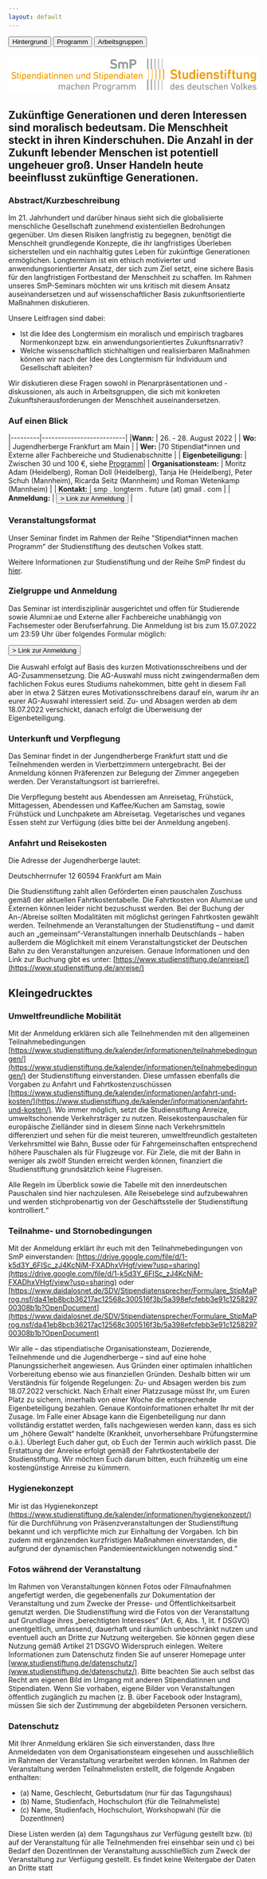 ```yaml
---
layout: default
---
```


<div class="menu">
<button class="menuitem" onclick="window.location = 'Hintergrund.html'">Hintergrund</button>
<button class="menuitem" onclick="window.location = 'Programm.html'">Programm</button>
<button class="menuitem" onclick="window.location = 'Arbeitsgruppen.html'">Arbeitsgruppen</button>
</div>

<div style="display: block; text-align: center; width: 100%; margin-top: 2vw;">
<img src="assets\stustigif.gif">
</div>

## Zukünftige Generationen und deren Interessen sind moralisch bedeutsam. Die Menschheit steckt in ihren Kinderschuhen. Die Anzahl in der Zukunft lebender Menschen ist potentiell ungeheuer groß. Unser Handeln heute beeinflusst zukünftige Generationen.

### Abstract/Kurzbeschreibung

Im 21. Jahrhundert und darüber hinaus sieht sich die globalisierte menschliche Gesellschaft zunehmend existentiellen Bedrohungen gegenüber. Um diesen Risiken langfristig zu begegnen, benötigt die Menschheit grundlegende Konzepte, die ihr langfristiges Überleben sicherstellen  und ein nachhaltig gutes Leben für zukünftige Generationen ermöglichen. Longtermism ist ein ethisch motivierter und anwendungsorientierter Ansatz, der sich zum Ziel setzt, eine sichere Basis für den langfristigen Fortbestand der Menschheit zu schaffen. Im Rahmen unseres SmP-Seminars möchten wir uns kritisch mit diesem Ansatz auseinandersetzen und auf wissenschaftlicher Basis zukunftsorientierte Maßnahmen diskutieren. 

Unsere Leitfragen sind dabei:
- Ist die Idee des Longtermism ein moralisch und empirisch tragbares Normenkonzept bzw. ein anwendungsorientiertes Zukunftsnarrativ?
- Welche wissenschaftlich stichhaltigen und realisierbaren Maßnahmen können wir nach der Idee des Longtermism für Individuum und Gesellschaft ableiten?

Wir diskutieren diese Fragen sowohl in Plenarpräsentationen und -diskussionen, als auch in Arbeitsgruppen, die sich mit konkreten Zukunftsherausforderungen der Menschheit auseinandersetzen.

### Auf einen Blick

|---------|--------------------------|
|**Wann:** | 26. - 28. August 2022 |
| **Wo:** | Jugendherberge Frankfurt am Main |
| **Wer:** |70 Stipendiat\*innen und Externe aller Fachbereiche und Studienabschnitte |
| **Eigenbeteiligung:** | Zwischen 30 und 100 €, siehe [Programm](Programm.html)|
| **Organisationsteam:** | Moritz Adam (Heidelberg), Roman Doll (Heidelberg), Tanja He (Heidelberg), Peter Schuh (Mannheim), Ricarda Seitz (Mannheim) und Roman Wetenkamp (Mannheim) |
| **Kontakt:** | smp . longterm . future (at) gmail . com |
| **Anmeldung:** | <button class="button_orange" onclick="window.location='https://forms.gle/Ggu1Do9M42nZZ3ru5'">> Link zur Anmeldung</button> |

### Veranstaltungsformat
Unser Seminar findet im Rahmen der Reihe "Stipendiat*innen machen Programm" der Studienstiftung des deutschen Volkes statt.

Weitere Informationen zur Studienstiftung und der Reihe SmP findest du [hier](https://www.studienstiftung.de/stipendiaten/smp/).

### Zielgruppe und Anmeldung
Das Seminar ist interdisziplinär ausgerichtet und offen für Studierende sowie Alumni:ae und Externe aller Fachbereiche unabhängig von Fachsemester oder Berufserfahrung. Die Anmeldung ist bis zum 15.07.2022 um 23:59 Uhr über folgendes Formular möglich: 

<div class="center"><button class="button_orange" onclick="window.location='https://forms.gle/Ggu1Do9M42nZZ3ru5'">> Link zur Anmeldung</button></div>

Die Auswahl erfolgt auf Basis des kurzen Motivationsschreibens und der AG-Zusammensetzung. Die AG-Auswahl muss nicht zwingendermaßen dem fachlichen Fokus eures Studiums nahekommen, bitte geht in diesem Fall aber in etwa 2 Sätzen eures Motivationsschreibens darauf ein, warum ihr an eurer AG-Auswahl interessiert seid. Zu- und Absagen werden ab dem 18.07.2022 verschickt, danach erfolgt die Überweisung der Eigenbeteiligung.

### Unterkunft und Verpflegung
Das Seminar findet in der Jungendherberge Frankfurt statt und die Teilnehmenden werden in Vierbettzimmern untergebracht. Bei der Anmeldung können Präferenzen zur Belegung der Zimmer angegeben werden. Der Veranstaltungsort ist barrierefrei. 

Die Verpflegung besteht aus Abendessen am Anreisetag, Frühstück, Mittagessen, Abendessen und Kaffee/Kuchen am Samstag, sowie Frühstück und Lunchpakete am Abreisetag. Vegetarisches und veganes Essen steht zur Verfügung (dies bitte bei der Anmeldung angeben).

### Anfahrt und Reisekosten
Die Adresse der Jugendherberge lautet: 

Deutschherrnufer 12
60594 Frankfurt am Main

Die Studienstiftung zahlt allen Geförderten einen pauschalen Zuschuss gemäß der aktuellen Fahrtkostentabelle. Die Fahrtkosten von Alumni:ae und Externen können leider nicht bezuschusst werden. Bei der Buchung der An-/Abreise sollten Modalitäten mit möglichst geringen Fahrtkosten gewählt werden.
Teilnehmende an Veranstaltungen der Studienstiftung – und damit auch an „gemeinsam“-Veranstaltungen innerhalb Deutschlands – haben außerdem die Möglichkeit mit einem Veranstaltungsticket der Deutschen Bahn zu den Veranstaltungen anzureisen. Genaue Informationen und den Link zur Buchung gibt es unter: [https://www.studienstiftung.de/anreise/](https://www.studienstiftung.de/anreise/)


## Kleingedrucktes
### Umweltfreundliche Mobilität
Mit der Anmeldung erklären sich alle Teilnehmenden mit den allgemeinen Teilnahmebedingungen [https://www.studienstiftung.de/kalender/informationen/teilnahmebedingungen/](https://www.studienstiftung.de/kalender/informationen/teilnahmebedingungen/) der Studienstiftung einverstanden. Diese umfassen ebenfalls die Vorgaben zu Anfahrt und Fahrtkostenzuschüssen [https://www.studienstiftung.de/kalender/informationen/anfahrt-und-kosten/](https://www.studienstiftung.de/kalender/informationen/anfahrt-und-kosten/). Wo immer möglich, setzt die Studienstiftung Anreize, umweltschonende Verkehrsträger zu nutzen. Reisekostenpauschalen für europäische Zielländer sind in diesem Sinne nach Verkehrsmitteln differenziert und sehen für die meist teureren, umweltfreundlich gestalteten Verkehrsmittel wie Bahn, Busse oder für Fahrgemeinschaften entsprechend höhere Pauschalen als für Flugzeuge vor. Für Ziele, die mit der Bahn in weniger als zwölf Stunden erreicht werden können, finanziert die Studienstiftung grundsätzlich keine Flugreisen.

Alle Regeln im Überblick sowie die Tabelle mit den innerdeutschen Pauschalen sind hier nachzulesen. Alle Reisebelege sind aufzubewahren und werden stichprobenartig von der Geschäftsstelle der Studienstiftung kontrolliert.“

### Teilnahme- und Stornobedingungen
Mit der Anmeldung erklärt ihr euch mit den Teilnahmebedingungen von SmP einverstanden: [https://drive.google.com/file/d/1-k5d3Y_6FISc_zJ4KcNjM-FXADhxVHgf/view?usp=sharing](https://drive.google.com/file/d/1-k5d3Y_6FISc_zJ4KcNjM-FXADhxVHgf/view?usp=sharing) oder [https://www.daidalosnet.de/SDV/Stipendiatensprecher/Formulare_StipMaProg.nsf/da41eb8bcb36217ac12568c300516f3b/5a398efcfebb3e91c125829700308b1b?OpenDocument](https://www.daidalosnet.de/SDV/Stipendiatensprecher/Formulare_StipMaProg.nsf/da41eb8bcb36217ac12568c300516f3b/5a398efcfebb3e91c125829700308b1b?OpenDocument)

Wir alle – das stipendiatische Organisationsteam, Dozierende, Teilnehmende und die Jugendherberge – sind auf eine hohe Planungssicherheit angewiesen. Aus Gründen einer optimalen inhaltlichen Vorbereitung ebenso wie aus finanziellen Gründen. Deshalb bitten wir um Verständnis für folgende Regelungen:
Zu- und Absagen werden bis zum 18.07.2022 verschickt. Nach Erhalt einer Platzzusage müsst Ihr, um Euren Platz zu sichern, innerhalb von einer Woche die entsprechende Eigenbeteiligung bezahlen. Genaue Kontoinformationen erhaltet Ihr mit der Zusage.
Im Falle einer Absage kann die Eigenbeteiligung nur dann vollständig erstattet werden, falls nachgewiesen werden kann, dass es sich um „höhere Gewalt“ handelte (Krankheit, unvorhersehbare Prüfungstermine o.ä.). Überlegt Euch daher gut, ob Euch der Termin auch wirklich passt.
Die Erstattung der Anreise erfolgt gemäß der Fahrtkostentabelle der Studienstiftung. Wir möchten Euch darum bitten, euch frühzeitig um eine kostengünstige Anreise zu kümmern.

### Hygienekonzept
Mir ist das Hygienekonzept [(https://www.studienstiftung.de/kalender/informationen/hygienekonzept/)](https://www.studienstiftung.de/kalender/informationen/hygienekonzept/) für die Durchführung von Präsenzveranstaltungen der Studienstiftung bekannt und ich verpflichte mich zur Einhaltung der Vorgaben. Ich bin zudem mit ergänzenden kurzfristigen Maßnahmen einverstanden, die aufgrund der dynamischen Pandemieentwicklungen notwendig sind.“

### Fotos während der Veranstaltung
Im Rahmen von Veranstaltungen können Fotos oder Filmaufnahmen angefertigt werden, die gegebenenfalls zur Dokumentation der Veranstaltung und zum Zwecke der Presse- und Öffentlichkeitsarbeit genutzt werden. Die Studienstiftung wird die Fotos von der Veranstaltung auf Grundlage ihres „berechtigten Interesses“ (Art. 6, Abs. 1, lit. f DSGVO) unentgeltlich, umfassend, dauerhaft und räumlich unbeschränkt nutzen und eventuell auch an Dritte zur Nutzung weitergeben. Sie können gegen diese Nutzung gemäß Artikel 21 DSGVO Widerspruch einlegen. Weitere Informationen zum Datenschutz finden Sie auf unserer Homepage unter [www.studienstiftung.de/datenschutz/](www.studienstiftung.de/datenschutz/).
Bitte beachten Sie auch selbst das Recht am eigenen Bild im Umgang mit anderen Stipendiatinnen und Stipendiaten. Wenn Sie vorhaben, eigene Bilder von Veranstaltungen öffentlich zugänglich zu machen (z. B. über Facebook oder Instagram), müssen Sie sich der Zustimmung der abgebildeten Personen versichern.

### Datenschutz
Mit Ihrer Anmeldung erklären Sie sich einverstanden, dass Ihre Anmeldedaten von dem Organisationsteam eingesehen und ausschließlich im Rahmen der Veranstaltung verarbeitet werden können. Im Rahmen der Veranstaltung werden Teilnahmelisten erstellt, die folgende Angaben enthalten:
- (a) Name, Geschlecht, Geburtsdatum (nur für das Tagungshaus)
- (b) Name, Studienfach, Hochschulort (für die Teilnahmeliste)
- (c) Name, Studienfach, Hochschulort, Workshopwahl (für die DozentInnen)

Diese Listen werden (a) dem Tagungshaus zur Verfügung gestellt bzw. (b) auf der Veranstaltung für alle Teilnehmenden frei einsehbar sein und c) bei Bedarf den DozentInnen der Veranstaltung ausschließlich zum Zweck der Veranstaltung zur Verfügung gestellt. Es findet keine Weitergabe der Daten an Dritte statt


